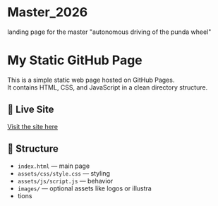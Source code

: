 # Master_2026
landing page for the master "autonomous driving of the punda wheel"


# My Static GitHub Page

This is a simple static web page hosted on GitHub Pages.  
It contains HTML, CSS, and JavaScript in a clean directory structure.

## 🔗 Live Site

[Visit the site here](https://oysteinfalkeid.github.io/Master_2026/)

## 📁 Structure

- `index.html` — main page
- `assets/css/style.css` — styling
- `assets/js/script.js` — behavior
- `images/` — optional assets like logos or illustra
- tions

